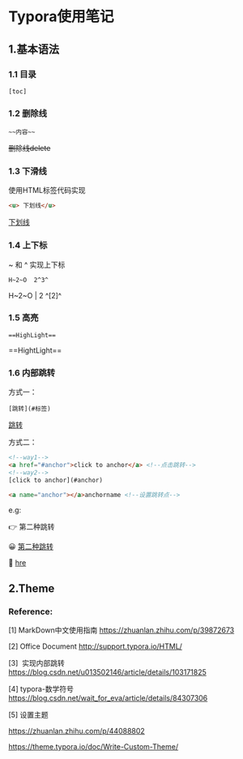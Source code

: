 # Typora使用笔记

## 1.基本语法

### 1.1 目录

```
[toc]
```

### 1.2 删除线

```
~~内容~~
```

~~删除线delete~~

### 1.3 下滑线

使用HTML标签代码实现

```html
<u> 下划线</u>
```

<u> 下划线</u>

### 1.4 上下标

~ 和 ^ 实现上下标

```html
H~2~O  2^3^
```

H~2~O | 2 ^[2]^

### 1.5 高亮

```
==HighLight==
```

==HightLight==

### 1.6 内部跳转

方式一：

```
[跳转](#标签)
```

[跳转](#目录)

方式二：

```html
<!--way1-->
<a href="#anchor">click to anchor</a> <!--点击跳转-->
<!--way2-->
[click to anchor](#anchor)

<a name="anchor"></a>anchorname <!--设置跳转点-->
```

e.g:

👉  <a name="第二种跳转">第二种跳转</a>

😀 [第二种跳转](#第二种跳转)

🍺 <a href="#😀">hre</a>



## 2.Theme







### Reference:

[1] MarkDown中文使用指南 https://zhuanlan.zhihu.com/p/39872673

[2] Office Document http://support.typora.io/HTML/

[3] <a name="😀"> </a>实现内部跳转 https://blog.csdn.net/u013502146/article/details/103171825

[4] typora-数学符号 https://blog.csdn.net/wait_for_eva/article/details/84307306

[5] 设置主题

 <https://zhuanlan.zhihu.com/p/44088802>

<https://theme.typora.io/doc/Write-Custom-Theme/>